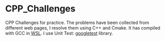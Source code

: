 # CPP_Challenges
CPP Challenges for practice. The problems have been collected from different web pages, I resolve them using C++ and Cmake. It has compiled with GCC in [WSL](https://docs.microsoft.com/en-us/windows/wsl/install). I use Unit Test: [googletest](https://github.com/google/googletest) library.
